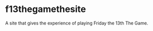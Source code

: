 f13thegamethesite
=================

A site that gives the experience of playing Friday the 13th The Game. 
